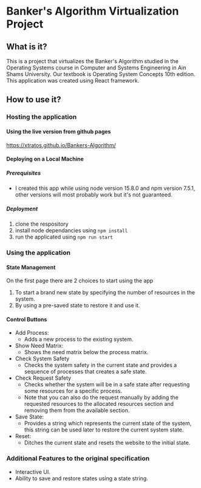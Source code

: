 # Banker's Algorithm Virtualization Project
## What is it?
This is a project that virtualizes the Banker's Algorithm studied in the Operating Systems course in Computer and Systems Engineering in Ain Shams University.
Our textbook is Operating System Concepts 10th edition.
This application was created using React framework.
## How to use it?
### Hosting the application
#### Using the live version from github pages
https://xtratos.github.io/Bankers-Algorithm/
#### Deploying on a Local Machine
##### Prerequisites
- I created this app while using node version 15.8.0 and npm version 7.5.1, other versions will most probably work but it's not guaranteed.
##### Deployment
1. clone the respository
2. install node dependancies using `npm install`
3. run the applicated using `npm run start`
### Using the application
#### State Management
On the first page there are 2 choices to start using the app
1. To start a brand new state by specifying the number of resources in the system.
2. By using a pre-saved state to restore it and use it.
#### Control Buttons
- Add Process:
  - Adds a new process to the existing system.
- Show Need Matrix:
  - Shows the need matrix below the process matrix.
- Check System Safety
  - Checks the system safety in the current state and provides a sequence of processes that creates a safe state.
- Check Request Safety
  - Checks whether the system will be in a safe state after requesting some resources for a specific process.
  - Note that you can also do the request manually by adding the requested resources to the allocated resources section and removing them from the available section.
- Save State:
  - Provides a string which represents the current state of the system, this string can be used later to restore the current system state.
- Reset:
  - Ditches the current state and resets the website to the initial state.
### Additional Features to the original specification
- Interactive UI.
- Ability to save and restore states using a state string.